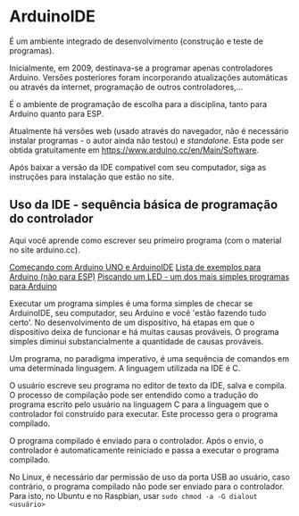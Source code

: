# ArduinoIDE

É um ambiente integrado de desenvolvimento (construção e teste de programas).

Inicialmente, em 2009, destinava-se a programar apenas controladores Arduino. Versões posteriores foram incorporando atualizações automáticas ou através da internet, programação de outros controladores,... 

É o ambiente de programação de escolha para a disciplina, tanto para Arduino quanto para ESP.

Atualmente há versões web (usado através do navegador, não é necessário instalar programas - o autor ainda não testou) e *standalone*. Esta pode ser obtida gratuitamente em <https://www.arduino.cc/en/Main/Software>. 

Após baixar a versão da IDE compatível com seu computador, siga as instruções para instalação que estão no site.


## Uso da IDE - sequência básica de programação do controlador

Aqui você aprende como escrever seu primeiro programa (com o material no site arduino.cc).

[Começando com Arduino UNO e ArduinoIDE](https://www.arduino.cc/en/Guide/ArduinoUno)
[Lista de exemplos para Arduino (não para ESP)](https://www.arduino.cc/en/Tutorial/BuiltInExamples)
[Piscando um LED - um dos mais simples programas para Arduino](https://www.arduino.cc/en/Tutorial/Blink)

Executar um programa simples é uma forma simples de checar se ArduinoIDE, seu computador, seu Arduino e você 'estão fazendo tudo certo'. No desenvolvimento de um dispositivo, há etapas em que o dispositivo deixa de funcionar e há muitas causas prováveis. O programa simples diminui substancialmente a quantidade de causas prováveis.

Um programa, no paradigma imperativo, é uma sequência de comandos em uma determinada linguagem. A linguagem utilizada na IDE é C.

O usuário escreve seu programa no editor de texto da IDE, salva e compila. O processo de compilação pode ser entendido como a tradução do programa escrito pelo usuário na linguagem C para a linguagem que o controlador foi construído para executar. Este processo gera o programa compilado.

O programa compilado é enviado para o controlador. Após o envio, o controlador é automaticamente reiniciado e passa a executar o programa compilado.

No Linux, é necessário dar permissão de uso da porta USB ao usuário, caso contrário, o programa compilado não pode ser enviado para o controlador. Para isto, no Ubuntu e no Raspbian, usar `sudo chmod -a -G dialout <usuário>`


